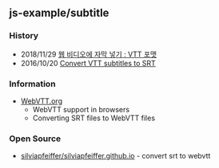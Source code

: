 ## js-example/subtitle

### History
- 2018/11/29 [웹 비디오에 자막 넣기 : VTT 포맷](http://cosmosjs.blog.me/221408662557)
- 2016/10/20 [Convert VTT subtitles to SRT](https://www.garysieling.com/blog/convert-vtt-subtitles-srt)


### Information
- [WebVTT.org](https://www.webvtt.org/)
    - WebVTT support in browsers
    - Converting SRT files to WebVTT files


### Open Source
- [silviapfeiffer/silviapfeiffer.github.io](https://github.com/silviapfeiffer/silviapfeiffer.github.io) - convert srt to webvtt



